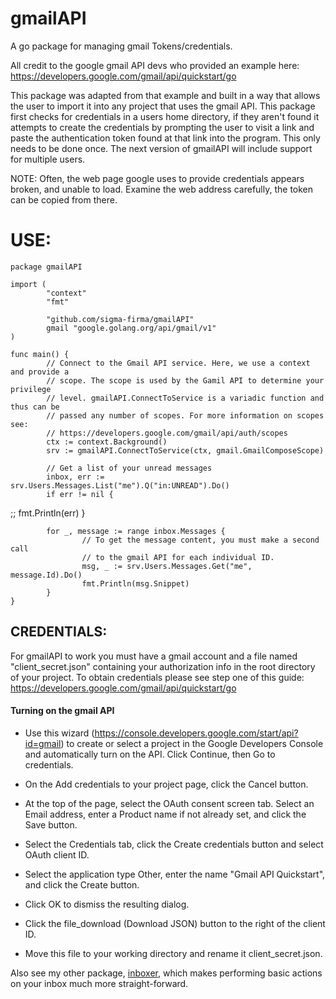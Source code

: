 [//]: # (Copyright [c] 2025 sigma-firma)

[//]: # (Permission is hereby granted, free of charge, to any person obtaining a copy)
[//]: # (of this software and associated documentation files [the "Software"], to deal)
[//]: # (in the Software without restriction, including without limitation the rights)
[//]: # (to use, copy, modify, merge, publish, distribute, sublicense, and/or sell)
[//]: # (copies of the Software, and to permit persons to whom the Software is)
[//]: # (furnished to do so, subject to the following conditions:)

[//]: # (The above copyright notice and this permission notice shall be included in all)
[//]: # (copies or substantial portions of the Software.)

[//]: # (THE SOFTWARE IS PROVIDED "AS IS", WITHOUT WARRANTY OF ANY KIND, EXPRESS OR)
[//]: # (IMPLIED, INCLUDING BUT NOT LIMITED TO THE WARRANTIES OF MERCHANTABILITY,)
[//]: # (FITNESS FOR A PARTICULAR PURPOSE AND NONINFRINGEMENT. IN NO EVENT SHALL THE)
[//]: # (AUTHORS OR COPYRIGHT HOLDERS BE LIABLE FOR ANY CLAIM, DAMAGES OR OTHER)
[//]: # (LIABILITY, WHETHER IN AN ACTION OF CONTRACT, TORT OR OTHERWISE, ARISING FROM,)
[//]: # (OUT OF OR IN CONNECTION WITH THE SOFTWARE OR THE USE OR OTHER DEALINGS IN THE)
[//]: # (SOFTWARE.)

# gmailAPI

A go package for managing gmail Tokens/credentials. 

All credit to the google gmail API devs who provided an example here: 
https://developers.google.com/gmail/api/quickstart/go

This package was adapted from that example and built in a way that allows the 
user to import it into any project that uses the gmail API. This package first 
checks for credentials in a users home directory, if they aren't found it 
attempts to create the credentials by prompting the user to visit a link and 
paste the authentication token found at that link into the program. This only 
needs to be done once. The next version of gmailAPI will include support for 
multiple users. 

NOTE: Often, the web page google uses to provide credentials appears broken, 
and unable to load. Examine the web address carefully, the token can be copied
from there.

# USE:

	package gmailAPI

	import (
			"context"
			"fmt"

			"github.com/sigma-firma/gmailAPI"
			gmail "google.golang.org/api/gmail/v1"
	)

	func main() {
			// Connect to the Gmail API service. Here, we use a context and provide a
			// scope. The scope is used by the Gamil API to determine your privilege
			// level. gmailAPI.ConnectToService is a variadic function and thus can be
			// passed any number of scopes. For more information on scopes see:
			// https://developers.google.com/gmail/api/auth/scopes
			ctx := context.Background()
			srv := gmailAPI.ConnectToService(ctx, gmail.GmailComposeScope)

			// Get a list of your unread messages
			inbox, err := srv.Users.Messages.List("me").Q("in:UNREAD").Do()
			if err != nil {
;;					fmt.Println(err)
			}

			for _, message := range inbox.Messages {
					// To get the message content, you must make a second call
					// to the gmail API for each individual ID.
					msg, _ := srv.Users.Messages.Get("me", message.Id).Do()
					fmt.Println(msg.Snippet)
			}
	}


## CREDENTIALS:

For gmailAPI to work you must have a gmail account and a file named 
"client_secret.json" containing your authorization info in the root directory 
of your project. To obtain credentials please see step one of this guide: 
https://developers.google.com/gmail/api/quickstart/go

#### Turning on the gmail API

  - Use this wizard (https://console.developers.google.com/start/api?id=gmail) 
  to create or select a project in the Google Developers Console and 
  automatically turn on the API. Click Continue, 
  then Go to credentials.
 
  - On the Add credentials to your project page, click the Cancel button.
 
  - At the top of the page, select the OAuth consent screen tab. Select an 
  Email address, enter a Product name if not already set, and click the Save 
  button.
 
  - Select the Credentials tab, click the Create credentials button and select
  OAuth client ID.
 
  - Select the application type Other, enter the name "Gmail API Quickstart", 
  and click the Create button.
 
  - Click OK to dismiss the resulting dialog.
 
  - Click the file_download (Download JSON) button to the right of the client 
  ID.
 
  - Move this file to your working directory and rename it client_secret.json.


Also see my other package, [inboxer](https://gitlab.com/sigma-firma/inboxer), 
which makes performing basic actions on your inbox much more straight-forward. 

